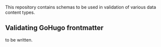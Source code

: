 This repository contains schemas to be used in validation of various data content types.

## Validating GoHugo frontmatter

to be written.
